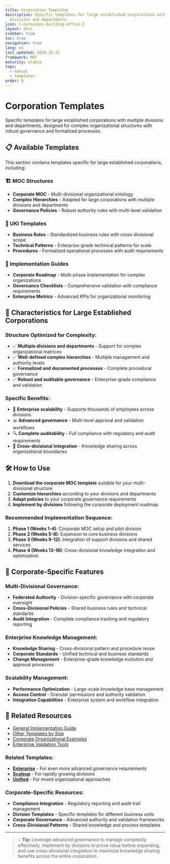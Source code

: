 ```yaml
---
title: Corporation Templates
description: Specific templates for large established corporations with multiple
  divisions and departments
icon: i-heroicons-building-office-2
layout: docs
sidebar: true
toc: true
navigation: true
lang: en
last_updated: 2025-10-21
framework: MEF
maturity: stable
tags:
  - manual
  - templates
order: 0
---
```

# Corporation Templates

Specific templates for large established corporations with multiple divisions and departments, designed for complex organizational structures with robust governance and formalized processes.

## 📋 Available Templates

This section contains templates specific for large established corporations, including:

### 🏗️ MOC Structures
- **Corporate MOC** - Multi-divisional organizational ontology
- **Complex Hierarchies** - Adapted for large corporations with multiple divisions and departments
- **Governance Policies** - Robust authority rules with multi-level validation

### 📝 UKI Templates
- **Business Rules** - Standardized business rules with cross-divisional scope
- **Technical Patterns** - Enterprise-grade technical patterns for scale  
- **Procedures** - Formalized operational processes with audit requirements

### 🚀 Implementation Guides
- **Corporate Roadmap** - Multi-phase implementation for complex organizations
- **Governance Checklists** - Comprehensive validation with compliance requirements
- **Enterprise Metrics** - Advanced KPIs for organizational monitoring

## 🎯 Characteristics for Large Established Corporations

### Structure Optimized for Complexity:
- ✅ **Multiple divisions and departments** - Support for complex organizational matrices
- ✅ **Well-defined complex hierarchies** - Multiple management and authority levels
- ✅ **Formalized and documented processes** - Complete procedural governance
- ✅ **Robust and auditable governance** - Enterprise-grade compliance and validation

### Specific Benefits:
- 🏢 **Enterprise scalability** - Supports thousands of employees across divisions
- 📊 **Advanced governance** - Multi-level approval and validation workflows
- 🔍 **Complete auditability** - Full compliance with regulatory and audit requirements
- 🔗 **Cross-divisional integration** - Knowledge sharing across organizational boundaries

## 🛠️ How to Use

1. **Download the corporate MOC template** suitable for your multi-divisional structure
2. **Customize hierarchies** according to your divisions and departments
3. **Adapt policies** to your corporate governance requirements
4. **Implement by divisions** following the corporate deployment roadmap

### Recommended Implementation Sequence:
1. **Phase 1 (Weeks 1-4)**: Corporate MOC setup and pilot division
2. **Phase 2 (Weeks 5-8)**: Expansion to core business divisions
3. **Phase 3 (Weeks 9-12)**: Integration of support divisions and shared services
4. **Phase 4 (Weeks 13-16)**: Cross-divisional knowledge integration and optimization

## 🎯 Corporate-Specific Features

### Multi-Divisional Governance:
- **Federated Authority** - Division-specific governance with corporate oversight
- **Cross-Divisional Policies** - Shared business rules and technical standards
- **Audit Integration** - Complete compliance tracking and regulatory reporting

### Enterprise Knowledge Management:
- **Knowledge Sharing** - Cross-divisional pattern and procedure reuse
- **Corporate Standards** - Unified technical and business standards
- **Change Management** - Enterprise-grade knowledge evolution and approval processes

### Scalability Management:
- **Performance Optimization** - Large-scale knowledge base management
- **Access Control** - Granular permissions and authority validation
- **Integration Capabilities** - Enterprise system and workflow integration

## 📖 Related Resources

- [General Implementation Guide](../../index.md)
- [Other Templates by Size](../index.md)
- [Corporate Organizational Examples](../../../examples)
- [Enterprise Validation Tools](../../tools)

### Related Templates:
- **[Enterprise](../enterprise)** - For even more advanced governance requirements
- **[Scaleup](../scaleup)** - For rapidly growing divisions
- **[Unified](../unified)** - For mixed organizational approaches

### Corporate-Specific Resources:
- **Compliance Integration** - Regulatory reporting and audit trail management
- **Division Templates** - Specific templates for different business units
- **Corporate Governance** - Advanced authority and validation frameworks
- **Cross-Divisional Patterns** - Shared knowledge and process templates

---

> 💡 **Tip**: Leverage advanced governance to manage complexity effectively. Implement by divisions to prove value before expanding, and use cross-divisional integration to maximize knowledge sharing benefits across the entire corporation.